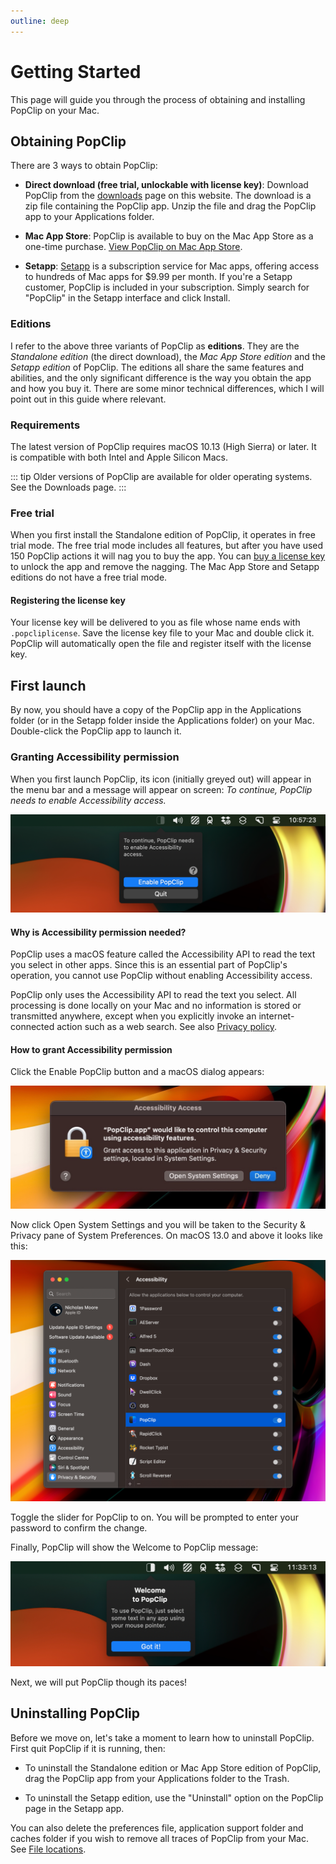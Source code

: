 ```yaml
---
outline: deep
---
```


# Getting Started

This page will guide you through the process of obtaining and installing PopClip on your Mac.

## Obtaining PopClip

There are 3 ways to obtain PopClip:

* **Direct download (free trial, unlockable with license key)**: Download PopClip from the [downloads](/download) page on this website. The download is a zip file containing the PopClip app. Unzip the file and drag the PopClip app to your Applications folder. 

* **Mac App Store**: PopClip is available to buy on the Mac App Store as a one-time purchase. [View PopClip on Mac App Store]().

* **Setapp**: [Setapp]() is a subscription service for Mac apps, offering access to hundreds of Mac apps for $9.99 per month. If you're a Setapp customer, PopClip is included in your subscription. Simply search for "PopClip" in the Setapp interface and click Install.

### Editions

I refer to the above three variants of PopClip as **editions**. They are the *Standalone edition* (the direct download), the *Mac App Store edition* and the *Setapp edition* of PopClip. The editions all share the same features and abilities, and the only significant difference is the way you obtain the app and how you buy it. There are some minor technical differences, which I will point out in this guide where relevant.

<!-- ::: warning
You should only have one edition of PopClip installed on your Mac at a time. If you have multiple copies of the PopClip app installed, you may experience unexpected behaviour.
::: -->

### Requirements

The latest version of PopClip requires macOS 10.13 (High Sierra) or later. It is compatible with both Intel and Apple Silicon Macs.

::: tip
Older versions of PopClip are available for older operating systems. See the Downloads page.
:::

### Free trial

When you first install the Standalone edition of PopClip, it operates in free trial mode. The free trial mode includes all features, but after you have used 150 PopClip actions it will nag you to buy the app. You can [buy a license key]() to unlock the app and remove the nagging. The Mac App Store and Setapp editions do not have a free trial mode.

#### Registering the license key

Your license key will be delivered to you as file whose name ends with `.popcliplicense`. Save the license key file to your Mac and double click it. PopClip will automatically open the file and register itself with the license key.

## First launch

By now, you should have a copy of the PopClip app in the Applications folder (or in the Setapp folder inside the Applications folder) on your Mac. Double-click the PopClip app to launch it.

### Granting Accessibility permission

When you first launch PopClip, its icon (initially greyed out) will appear in the menu bar and a message will appear on screen: *To continue, PopClip needs to enable Accessibility access.*

![Accessibility request message](shot-ax-request.png "PopClip requesting Accessibility permission")

#### Why is Accessibility permission needed?

PopClip uses a macOS feature called the Accessibility API to read the text you select in other apps. Since this is an essential part of PopClip's operation, you cannot use PopClip without enabling Accessibility access.

PopClip only uses the Accessibility API to read the text you select. All processing is done locally on your Mac and no information is stored or transmitted anywhere, except when you explicitly invoke an internet-connected action such as a web search. See also [Privacy policy]().

#### How to grant Accessibility permission

Click the Enable PopClip button and a macOS dialog appears:

![Accessibility request dialog](shot-ax-dialog.jpg "macOS Accessibility Access dialog")

Now click Open System Settings and you will be taken to the Security & Privacy pane of System Preferences. On macOS 13.0 and above it looks like this:

![Accessibility settings](shot-ax-settings.png "macOS Accessibility settings in the Privacy & Security pane")

Toggle the slider for PopClip to on. You will be prompted to enter your password to confirm the change.

Finally, PopClip will show the Welcome to PopClip message:

![Welcome to PopClip](shot-welcome.png "Welcome to PopClip")

Next, we will put PopClip though its paces!

## Uninstalling PopClip

Before we move on, let's take a moment to learn how to uninstall PopClip. First quit PopClip if it is running, then:

* To uninstall the Standalone edition or Mac App Store edition of PopClip, drag the PopClip app from your Applications folder to the Trash.

* To uninstall the Setapp edition, use the "Uninstall" option on the PopClip page in the Setapp app.

You can also delete the preferences file, application support folder and caches folder if you wish to remove all traces of PopClip from your Mac. See [File locations]().

